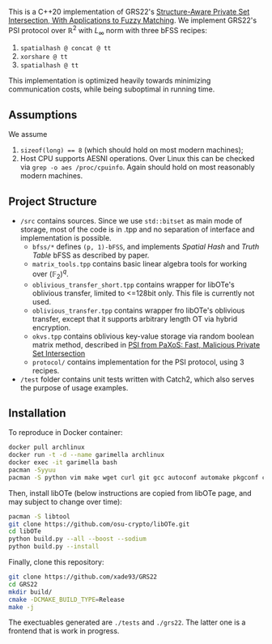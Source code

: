 This is a C++20 implementation of GRS22's [Structure-Aware Private Set Intersection, With Applications to Fuzzy Matching](https://eprint.iacr.org/2022/1011). We implement GRS22's PSI protocol over $\mathbb{R}^2$ with $L_{\infty}$ norm with three bFSS recipes:
1. `spatialhash @ concat @ tt`
2. `xorshare @ tt`
3. `spatialhash @ tt`

This implementation is optimized heavily towards minimizing communication costs, while being suboptimal in running time.

## Assumptions
We assume 
1. `sizeof(long) == 8` (which should hold on most modern machines);
2. Host CPU supports AESNI operations. Over Linux this can be checked via `grep -o aes /proc/cpuinfo`.  Again should hold on most reasonably modern machines.

## Project Structure
- `/src` contains sources. Since we use `std::bitset` as main mode of storage, most of the code is in .tpp and no separation of interface and implementation is possible.
    - `bfss/*` defines `(p, 1)-bFSS`, and implements *Spatial Hash* and *Truth Table* bFSS as described by paper.
    - `matrix_tools.tpp` contains basic linear algebra tools for working over $(\mathbb{F}_2)^q$.
    - `oblivious_transfer_short.tpp` contains wrapper for libOTe's oblivious transfer, limited to <=128bit only. This file is currently not used.
    - `oblivious_transfer.tpp` contains wrapper fro libOTe's oblivious transfer, except that it supports arbitrary length OT via hybrid encryption.
    - `okvs.tpp` contains oblivious key-value storage via random boolean matrix method, described in [PSI from PaXoS: Fast, Malicious Private Set Intersection](https://eprint.iacr.org/2020/193)
    - `protocol/` contains implementation for the PSI protocol, using 3 recipes.
- `/test` folder contains unit tests written with Catch2, which also serves the purpose of usage examples. 

## Installation
To reproduce in Docker container:
```bash
docker pull archlinux
docker run -t -d --name garimella archlinux
docker exec -it garimella bash
pacman -Syyuu
pacman -S python vim make wget curl git gcc autoconf automake pkgconf cmake openssh
```
Then, install libOTe (below instructions are copied from libOTe page, and may subject to change over time):
```bash
pacman -S libtool
git clone https://github.com/osu-crypto/libOTe.git
cd libOTe
python build.py --all --boost --sodium
python build.py --install
```
Finally, clone this repository:
```bash
git clone https://github.com/xade93/GRS22
cd GRS22
mkdir build/
cmake -DCMAKE_BUILD_TYPE=Release
make -j
```
The exectuables generated are `./tests` and `./grs22`. The latter one is a frontend that is work in progress.
